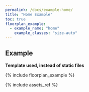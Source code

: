 ```yaml
---
permalink: /docs/example-home/
title: "Home Example"
toc: true
floorplan_example:
  - example_name: "home"
    example_classes: "size-auto"
---
```


## Example

**Template used, instead of static files**

{% include floorplan_example %}

{% include assets_ref %}

